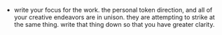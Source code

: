 - write your focus for the work. the personal token direction, and all of your creative endeavors are in unison. they are attempting to strike at the same thing. write that thing down so that you have greater clarity.